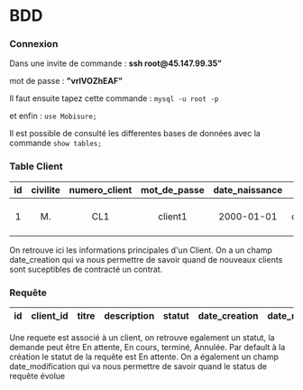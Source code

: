<h1> BDD </h1>

<h3> Connexion </h3>
Dans une invite de commande : <strong> ssh root@45.147.99.35" </strong> 

mot de passe : <strong> "vrlVOZhEAF" </strong>

Il faut ensuite tapez cette commande : ``` mysql -u root -p ```

et enfin : ```use Mobisure;```

Il est possible de consulté les differentes bases de données avec la commande ```show tables;```


<h3> Table Client </h3>

| id  | civilite | numero_client | mot_de_passe | date_naissance | nom | prenom | email | adresse | phone_number | date_creation |
| :---------------: |:---------------:| :-----:| :-----:| :-----:| :-----:| :-----:| :-----:| :-----:| :-----:| :-----:|
| 1 | M.| CL1 | client1| 2000-01-01 | client | client | client.client@example.com | 1 rue client, Paris | 0606060606 | 2024-12-09 09:29:23 |

On retrouve ici les informations principales d'un Client. On a un champ date_creation qui va nous permettre de savoir quand de nouveaux clients sont suceptibles de contracté un contrat.

<h3> Requête </h3>

| id  | client_id | titre | description | statut | date_creation | date_modification | 
| :---------------: |:---------------:| :-----:| :-----:| :-----:| :-----:| :-----:| 



Une requete est associé à un client, on retrouve egalement un statut, la demande peut être En attente, En cours, terminé, Annulée. Par default à la création le statut de la requête est En attente. On a également un champ date_modification qui va nous permettre de savoir quand le status de requête évolue 